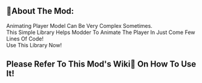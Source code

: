 ## 📑About The Mod:  
Animating Player Model Can Be Very Complex Sometimes.  
This Simple Library Helps Modder To Animate The Player In Just Come Few Lines Of Code!  
Use This Library Now!  
  
## Please Refer To This Mod's Wiki📕 On How To Use It!
